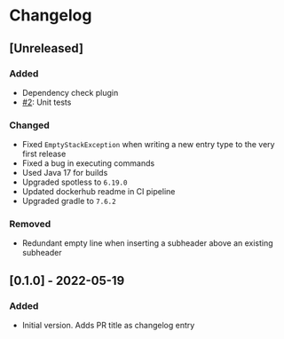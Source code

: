 # Changelog

## [Unreleased]
### Added
- Dependency check plugin
- [#2](https://github.com/devatherock/changelog-updater/issues/2): Unit tests

### Changed
- Fixed `EmptyStackException` when writing a new entry type to the very first release
- Fixed a bug in executing commands
- Used Java 17 for builds
- Upgraded spotless to `6.19.0`
- Updated dockerhub readme in CI pipeline
- Upgraded gradle to `7.6.2`

### Removed
- Redundant empty line when inserting a subheader above an existing subheader

## [0.1.0] - 2022-05-19
### Added
- Initial version. Adds PR title as changelog entry